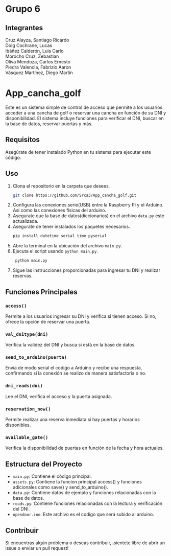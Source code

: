 # Grupo 6
## Integrantes
Cruz Alayza, Santiago Ricardo \
Doig Cochrane, Lucas \
Ibáñez Calderón, Luis Carlo\
Morocho Cruz, Zebastian\
Oliva Mendoza, Carlos Ernesto\
Piedra Valencia, Fabrizio Aaron\
Vásquez Martínez, Diego Martín

# App_cancha_golf

Este es un sistema simple de control de acceso que permite a los usuarios acceder a una cancha de golf o reservar una cancha en función de su DNI y disponibilidad. El sistema incluye funciones para verificar el DNI, buscar en la base de datos, reservar puertas y más.

## Requisitos

Asegúrate de tener instalado Python en tu sistema para ejecutar este código.

## Uso

1. Clona el repositorio en la carpeta que desees.
    ```bash
    git clone https://github.com/Srca3/App_cancha_golf.git
    ```
2. Configura las conexiones serie(USB) entre la Raspberry Pi y el Arduino. Así como las conexiones físicas del arduino.
3. Asegurate que la base de datos(diccionarios) en el archivo `data.py` este actualizada.
3. Asegurate de tener instalados los paquetes necesarios.
    ```python
    pip install datetime serial time pyserial
    ```
4. Abre la terminal en la ubicación del archivo `main.py`.
5. Ejecuta el script usando `python main.py`.
   ```bash
    python main.py
    ```
6. Sigue las instrucciones proporcionadas para ingresar tu DNI y realizar reservas.

## Funciones Principales

### `access()`

Permite a los usuarios ingresar su DNI y verifica si tienen acceso. Si no, ofrece la opción de reservar una puerta.

### `val_dnitype(dni)`

Verifica la validez del DNI y busca si está en la base de datos.

### `send_to_arduino(puerta)`

Envia de modo serial el codigo a Arduino y recibe una respuesta, confirmando si la conexión se realizo de manera satisfactoria o no.

### `dni_reads(dni)`

Lee el DNI, verifica el acceso y la puerta asignada.

### `reservation_now()`

Permite realizar una reserva inmediata si hay puertas y horarios disponibles.

### `available_gate()`

Verifica la disponibilidad de puertas en función de la fecha y hora actuales.

## Estructura del Proyecto

- `main.py`: Contiene el código principal.
- `assets.py`: Contiene la funcíon principal access() y funciones adicionales como save() y send_to_arduino().
- `data.py`: Contiene datos de ejemplo y funciones relacionadas con la base de datos.
- `reads.py`: Contiene funciones relacionadas con la lectura y verificación del DNI.
- `opendoor.ino`: Este archivo es el codigo que será subido al arduino.

## Contribuir

Si encuentras algún problema o deseas contribuir, ¡sientete libre de abrir un issue o enviar un pull request!


